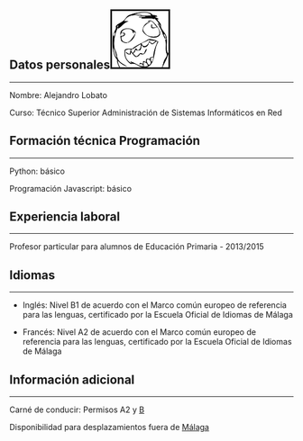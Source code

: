 ## Datos personales<img src="images/rage.jpg" height="100" width="100" position="absolute" top="0px" right="0px" border="3px solid black" />
***

Nombre: Alejandro Lobato

Curso: Técnico Superior Administración de Sistemas Informáticos en Red  

## Formación técnica Programación
***

Python: básico

Programación Javascript: básico  

## Experiencia laboral
***

Profesor particular para alumnos de Educación Primaria - 2013/2015  

## Idiomas
***

+ Inglés: Nivel B1 de acuerdo con el Marco común europeo de referencia para las lenguas, certificado por la Escuela Oficial de Idiomas de Málaga

+ Francés: Nivel A2 de acuerdo con el Marco común europeo de referencia para las lenguas, certificado por la Escuela Oficial de Idiomas de Málaga  

## Información adicional
***

Carné de conducir: Permisos A2 y [B](coche.md)

Disponibilidad para desplazamientos fuera de [Málaga](images/ciudad.md)
